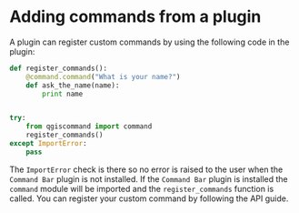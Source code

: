 # Adding commands from a plugin

A plugin can register custom commands by using the following code in the plugin:

```python
def register_commands():
    @command.command("What is your name?")
    def ask_the_name(name):
        print name


try:
    from qgiscommand import command
    register_commands()
except ImportError:
    pass
```

The `ImportError` check is there so no error is raised to the user when the `Command Bar` plugin is not installed.  If the `Command Bar` plugin is installed the `command` module will be imported and the `register_commands` function is called.  You can register your custom command by following the API guide.